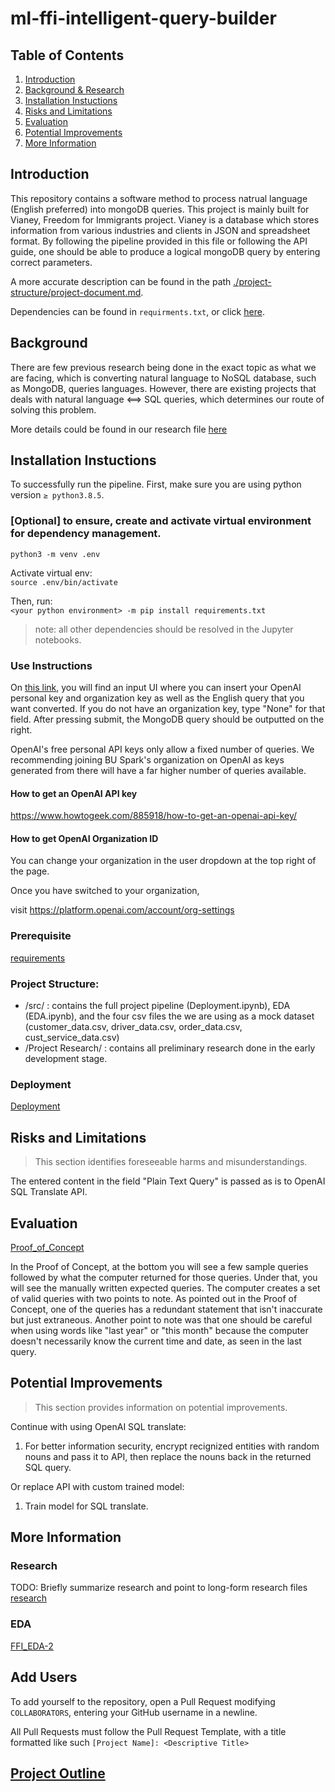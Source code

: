 # ml-ffi-intelligent-query-builder

## Table of Contents
1. [Introduction](#introduction)
2. [Background & Research](#background)
3. [Installation Instuctions](#installation-instuctions)
4. [Risks and Limitations](#risks-and-limitations)
5. [Evaluation](#evaluation)
6. [Potential Improvements](#potential-improvements)
7. [More Information](#more-information)

## Introduction
This repository contains a software method to process natrual language (English preferred) into mongoDB queries. This project is mainly built for Vianey, Freedom for Immigrants project. Vianey is a database which stores information from various industries and clients in JSON and spreadsheet format. By following the pipeline provided in this file or following the API guide, one should be able to produce a logical mongoDB query by entering correct parameters.

A more accurate description can be found in the path [./project-structure/project-document.md](./project-structure/project-document.md).   

Dependencies can be found in ``requirments.txt``, or click [here](./requirements.txt).

## Background
There are few previous research being done in the exact topic as what we are facing, which is converting natural language to NoSQL database, such as MongoDB, queries languages. However, there are existing projects that deals with natural language <==> SQL queries, which determines our route of solving this problem. 

More details could be found in our research file [here](./project-research/research.md)

## Installation Instuctions

To successfully run the pipeline. 
First, make sure you are using python version `≥ python3.8.5`. 

### [Optional] to ensure, create and activate virtual environment for dependency management.
`python3 -m venv .env`  

Activate virtual env:   
`source .env/bin/activate`

Then, run:  
`<your python environment> -m pip install requirements.txt` <br>

> note: all other dependencies should be resolved in the Jupyter notebooks. 

### Use Instructions

On [this link](https://huggingface.co/spaces/spark-ds549/DS_549_Spring2023_FFI_Project), you will find an input UI where you can insert your OpenAI personal key and organization key as well as the English query that you want converted. If you do not have an organization key, type "None" for that field. After pressing submit, the MongoDB query should be outputted on the right. 

OpenAI's free personal API keys only allow a fixed number of queries. We recommending joining BU Spark's organization on OpenAI as keys generated from there will have a far higher number of queries available.

#### How to get an OpenAI API key
https://www.howtogeek.com/885918/how-to-get-an-openai-api-key/

#### How to get OpenAI Organization ID
You can change your organization in the user dropdown at the top right of the page.

Once you have switched to your organization, 

visit https://platform.openai.com/account/org-settings

### Prerequisite
[requirements](requirements.txt)

### Project Structure:
- /src/ : contains the full project pipeline (Deployment.ipynb), EDA (EDA.ipynb), and the four csv files the we are using as a mock dataset (customer_data.csv, driver_data.csv, order_data.csv, cust_service_data.csv)
- /Project Research/ : contains all preliminary research done in the early development stage. 

### Deployment
[Deployment](src/Deployment.ipynb)

## Risks and Limitations
>This section identifies foreseeable harms and misunderstandings.

The entered content in the field "Plain Text Query" is passed as is to OpenAI SQL Translate API.

## Evaluation

[Proof_of_Concept](src/Proof_of_Concept.ipynb)

In the Proof of Concept, at the bottom you will see a few sample queries followed by what the computer returned for those queries. Under that, you will see the manually written expected queries. The computer creates a set of valid queries with two points to note. As pointed out in the Proof of Concept, one of the queries has a redundant statement that isn't inaccurate but just extraneous. Another point to note was that one should be careful when using words like "last year" or "this month" because the computer doesn't necessarily know the current time and date, as seen in the last query. 

## Potential Improvements
>This section provides information on potential improvements.

Continue with using OpenAI SQL translate:
1.  For better information security, encrypt recignized entities with random nouns and pass it to API, then replace the nouns back in the returned SQL query. 

Or replace API with custom trained model:
1. Train model for SQL translate.

## More Information
### Research
TODO: Briefly summarize research and point to long-form research files
[research](project-research/research.md)

### EDA
[FFI_EDA-2](src/FFI_EDA-2.ipynb)

## Add Users

To add yourself to the repository, open a Pull Request modifying `COLLABORATORS`, entering your GitHub username in a newline.

All Pull Requests must follow the Pull Request Template, with a title formatted like such `[Project Name]: <Descriptive Title>`

## [Project Outline](./project-structure/project-document.md)
